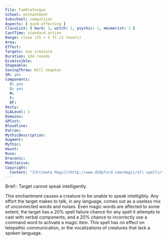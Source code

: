 ```yaml
---
File: Fumbletongue
School: enchantment
Subschool: compulsion
Aspects: [ mind-affecting ]
ClassList: { bard: 1, witch: 1, psychic: 1, mesmerist: 1 }
CastTime: standard action
Range: close (25 + 5 ft./2 levels)
Area: 
Effect: 
Targets: one creature
Duration: 1d4 rounds
Dismissible: 
Shapeable: 
SavingThrow: Will negates
SR: yes
Components:
  V: yes
  S: yes
  M: 
  F: 
  DF: 
Deity: 
SLALevel: 1
Domains: 
GPCost: 
Bloodline: 
Patron: 
MythicDescription: 
Augment: 
Mythic: 
Haunt: 
Ruse: 
Draconic: 
Meditative: 
Copyright:
  Content: "[Ultimate Magic](http://www.d20pfsrd.com/magic/all-spells/f/fumbletongue)"
---
```

Brief:: Target cannot speak intelligently.

This enchantment causes a creature to be unable to speak intelligibly. Any effort the target makes to talk, in any language, comes out as a useless mix of unconnected words and noises. Even magic words are affected to some extent; the target has a 20% spell failure chance for any spell it attempts to cast with verbal components, and a 20% chance to incorrectly use a command word to activate a magic item.  This spell has no effect on telepathic communication, or the vocalizations of creatures that lack a spoken language.
